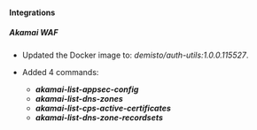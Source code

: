 
#### Integrations

##### Akamai WAF
- Updated the Docker image to: *demisto/auth-utils:1.0.0.115527*.

- Added 4 commands:
   - ***akamai-list-appsec-config***
   - ***akamai-list-dns-zones***
   - ***akamai-list-cps-active-certificates***
   - ***akamai-list-dns-zone-recordsets***
